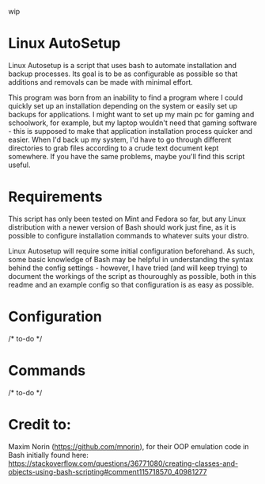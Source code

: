 wip
# Linux AutoSetup
Linux Autosetup is a script that uses bash to automate installation and backup processes. Its goal is to be as configurable as possible so that additions and removals can be made with minimal effort.

This program was born from an inability to find a program where I could quickly set up an installation depending on the system or easily set up backups for applications. I might want to set up my main pc for gaming and schoolwork, for example, but my laptop wouldn't need that gaming software - this is supposed to make that application installation process quicker and easier. When I'd back up my system, I'd have to go through different directories to grab files according to a crude text document kept somewhere. If you have the same problems, maybe you'll find this script useful.
# Requirements
This script has only been tested on Mint and Fedora so far, but any Linux distribution with a newer version of Bash should work just fine, as it is possible to configure installation commands to whatever suits your distro.

Linux Autosetup will require some initial configuration beforehand. As such, some basic knowledge of Bash may be helpful in understanding the syntax behind the config settings - however, I have tried (and will keep trying) to document the workings of the script as thouroughly as possible, both in this readme and an example config so that configuration is as easy as possible.
# Configuration
/* to-do */
# Commands
/* to-do */
# Credit to:
Maxim Norin (https://github.com/mnorin), for their OOP emulation code in Bash initially found here: https://stackoverflow.com/questions/36771080/creating-classes-and-objects-using-bash-scripting#comment115718570_40981277

